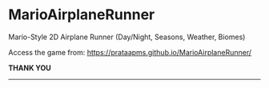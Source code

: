 # MarioAirplaneRunner
Mario-Style 2D Airplane Runner (Day/Night, Seasons, Weather, Biomes)


Access the game from: https://prataapms.github.io/MarioAirplaneRunner/

**THANK YOU**

---------------------------------------------------------------------
